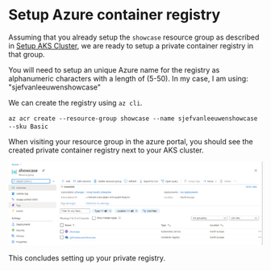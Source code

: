 # Setup Azure container registry

Assuming that you already setup the `showcase` resource group as described in [Setup AKS Cluster](../kubernetes/setup-aks-cluster.md), we are ready to setup a private container registry in that group.

You will need to setup an unique Azure name for the registry as alphanumeric characters with a length of (5-50). In my case, I am using: "sjefvanleeuwenshowcase"

We can create the registry using `az cli`.

```
az acr create --resource-group showcase --name sjefvanleeuwenshowcase --sku Basic
```

When visiting your resource group in the azure portal, you should see the created private container registry next to your AKS cluster.

![registry](./images/private-registry.png)

This concludes setting up your private registry.